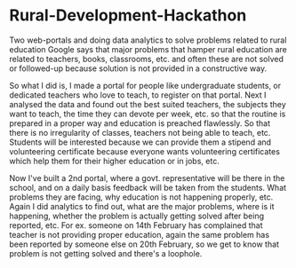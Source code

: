 # Rural-Development-Hackathon
Two web-portals and doing data analytics to solve problems related to rural education
Google says that major problems that hamper rural education are related to teachers, books, classrooms, etc. and often these are not solved or followed-up because solution is not provided in a constructive way.

So what I did is, I made a portal for people like undergraduate students, or dedicated teachers who love to teach, to register on that portal. Next I analysed the data and found out the best suited teachers, the subjects they want to teach, the time they can devote per week, etc. so that the routine is prepared in a proper way and education is preached flawlessly. So that there is no irregularity of classes, teachers not being able to teach, etc. Students will be interested because we can provide them a stipend and volunteering certificate because everyone wants volunteering certificates which help them for their higher education or in jobs, etc. 

Now I've built a 2nd portal, where a govt. representative will be there in the school, and on a daily basis feedback will be taken from the students. What problems they are facing, why education is not happening properly, etc. Again I did analytics to find out, what are the major problems, where is it happening, whether the problem is actually getting solved after being reported, etc. For ex. someone on 14th February has complained that teacher is not providing proper education, again the same problem has been reported by someone else on 20th February, so we get to know that problem is not getting solved and there's a loophole.

